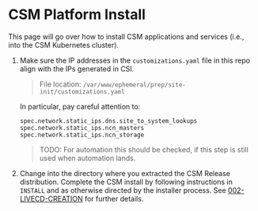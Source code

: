 # CSM Platform Install

This page will go over how to install CSM applications and services (i.e., into the CSM Kubernetes cluster).

1. Make sure the IP addresses in the `customizations.yaml` file in this repo align with the IPs generated in CSI.  

    > File location: `/var/www/ephemeral/prep/site-init/customizations.yaml`

    In particular, pay careful attention to:

    ```
    spec.network.static_ips.dns.site_to_system_lookups
    spec.network.static_ips.ncn_masters
    spec.network.static_ips.ncn_storage
    ```
     > TODO: For automation this should be checked, if this step is still used when automation lands.

2. Change into the directory where you extracted the CSM Release distribution. Complete the CSM install by following instructions in ```INSTALL``` and as otherwise directed by the installer process. See [002-LIVECD-CREATION](002-CSM-INSTALL.md) for further details.
